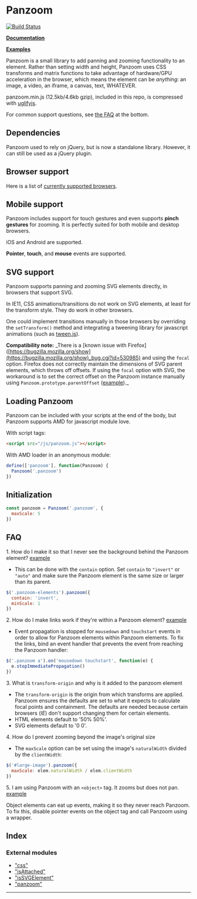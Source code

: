 
Panzoom
=======

[![Build Status](https://travis-ci.org/timmywil/panzoom.png?branch=master)](https://travis-ci.org/timmywil/panzoom)

**[Documentation](./docs/)**

**[Examples](https://timmywil.com/panzoom/test/demo/)**

Panzoom is a small library to add panning and zooming functionality to an element. Rather than setting width and height, Panzoom uses CSS transforms and matrix functions to take advantage of hardware/GPU acceleration in the browser, which means the element can be _anything_: an image, a video, an iframe, a canvas, text, WHATEVER.

panzoom.min.js (12.5kb/4.6kb gzip), included in this repo, is compressed with [uglifyjs](https://github.com/mishoo/UglifyJS).

For common support questions, see [the FAQ](https://github.com/timmywil/panzoom#faq) at the bottom.

Dependencies
------------

Panzoom used to rely on jQuery, but is now a standalone library. However, it can still be used as a jQuery plugin.

Browser support
---------------

Here is a list of [currently supported browsers](https://browserl.ist/?q=%3E0.25%25%2C+not+op_mini+all).

Mobile support
--------------

Panzoom includes support for touch gestures and even supports **pinch gestures** for zooming. It is perfectly suited for both mobile and desktop browsers.

iOS and Android are supported.

**Pointer**, **touch**, and **mouse** events are supported.

SVG support
-----------

Panzoom supports panning and zooming SVG elements directly, in browsers that support SVG.

In IE11, CSS animations/transitions do not work on SVG elements, at least for the transform style. They do work in other browsers.

One could implement transitions manually in those browsers by overriding the `setTransform()` method and integrating a tweening library for javascript animations (such as [tween.js](http://www.createjs.com/#!/TweenJS)).

**Compatibility note:** _There is a \[known issue with Firefox\]([https://bugzilla.mozilla.org/show](https://bugzilla.mozilla.org/show)_bug.cgi?id=530985) and using the `focal` option. Firefox does not correctly maintain the dimensions of SVG parent elements, which throws off offsets. If using the `focal` option with SVG, the workaround is to set the correct offset on the Panzoom instance manually using `Panzoom.prototype.parentOffset` ([example](http://jsfiddle.net/timmywil/Vu8nA/)).\_

Loading Panzoom
---------------

Panzoom can be included with your scripts at the end of the body, but Panzoom supports AMD for javascript module love.

With script tags:

```html
<script src="/js/panzoom.js"></script>
```

With AMD loader in an anonymous module:

```js
define(['panzoom'], function(Panzoom) {
  Panzoom('.panzoom')
})
```

Initialization
--------------

```js
const panzoom = Panzoom('.panzoom', {
  maxScale: 5
})
```

FAQ
---

1\. How do I make it so that I never see the background behind the Panzoom element? [example](http://codepen.io/timmywil/pen/qjvBF)

*   This can be done with the `contain` option. Set `contain` to `"invert"` or `"auto"` and make sure the Panzoom element is the same size or larger than its parent.

```js
$('.panzoom-elements').panzoom({
  contain: 'invert',
  minScale: 1
})
```

2\. How do I make links work if they're within a Panzoom element? [example](http://codepen.io/timmywil/pen/bFiqy)

*   Event propagation is stopped for `mousedown` and `touchstart` events in order to allow for Panzoom elements within Panzoom elements. To fix the links, bind an event handler that prevents the event from reaching the Panzoom handler:

```js
$('.panzoom a').on('mousedown touchstart', function(e) {
  e.stopImmediatePropagation()
})
```

3\. What is `transform-origin` and why is it added to the panzoom element

*   The `transform-origin` is the origin from which transforms are applied. Panzoom ensures the defaults are set to what it expects to calculate focal points and containment. The defaults are needed because certain browsers (_IE_) don't support changing them for certain elements.
*   HTML elements default to '50% 50%'.
*   SVG elements default to '0 0'.

4\. How do I prevent zooming beyond the image's original size

*   The `maxScale` option can be set using the image's `naturalWidth` divided by the `clientWidth`:

```js
$('#large-image').panzoom({
  maxScale: elem.naturalWidth / elem.clientWidth
})
```

5\. I am using Panzoom with an `<object>` tag. It zooms but does not pan. [example](http://codepen.io/timmywil/pen/qNpykA)

Object elements can eat up events, making it so they never reach Panzoom. To fix this, disable pointer events on the object tag and call Panzoom using a wrapper.

## Index

### External modules

* ["css"](modules/_css_.md)
* ["isAttached"](modules/_isattached_.md)
* ["isSVGElement"](modules/_issvgelement_.md)
* ["panzoom"](modules/_panzoom_.md)

---

